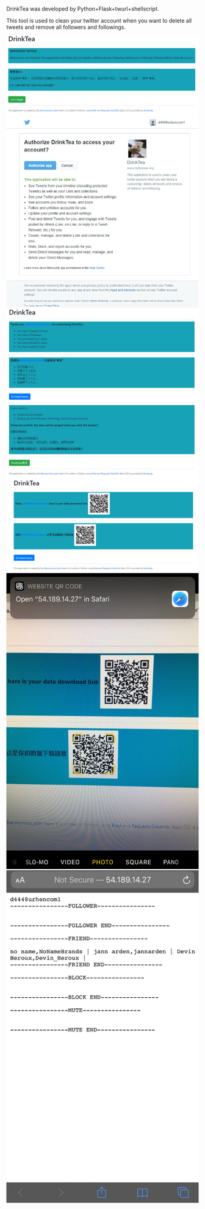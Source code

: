 DrinkTea was developed by Python+Flask+twurl+shellscript.

This tool is used to clean your twitter account when you want to delete all tweets and remove all followers and followings.

<img src="/screenshot/DrinkTea_01.jpg">

<img src="/screenshot/DrinkTea_02.jpg">

<img src="/screenshot/DrinkTea_03.jpg">

<img src="/screenshot/DrinkTea_04.jpg">

<img src="/screenshot/DrinkTea_05.jpg">

<img src="/screenshot/DrinkTea_06.jpg">

